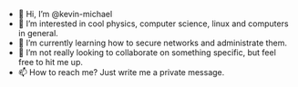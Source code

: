 - 👋 Hi, I’m @kevin-michael
- 👀 I’m interested in cool physics, computer science, linux and computers in general. 
- 🌱 I’m currently learning how to secure networks and administrate them. 
- 💞️ I’m not really looking to collaborate on something specific, but feel free to hit me up. 
- 📫 How to reach me? Just write me a private message.

<!---
kevin-michael/kevin-michael is a ✨ special ✨ repository because its `README.md` (this file) appears on your GitHub profile.
You can click the Preview link to take a look at your changes.
--->
